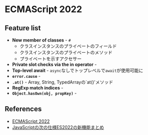 # ECMAScript 2022

## Feature list
- **New member of classes** - `#`
  - クラスインスタンスのプライベートのフィールド
  - クラスインスタンスのプライベートのメソッド
  - プライベートを示すアクセサー
- **Private slot checks via the in operator** - 
- **Top-level await** - `async`なしでトップレベルで`await`が使用可能に
- **`error.cause`** - 
- **`.at()`** - Array, String, TypedArrayの`at()'メソッド
- **RegExp match indices** - 
- **`Object.hasOwn(obj, propKey)`** - 

## References
- [ECMAScript 2022](https://2ality.com/2022/06/ecmascript-2022.html)
- [JavaScriptの次の仕様ES2022の新機能まとめ](https://ics.media/entry/220610/)

